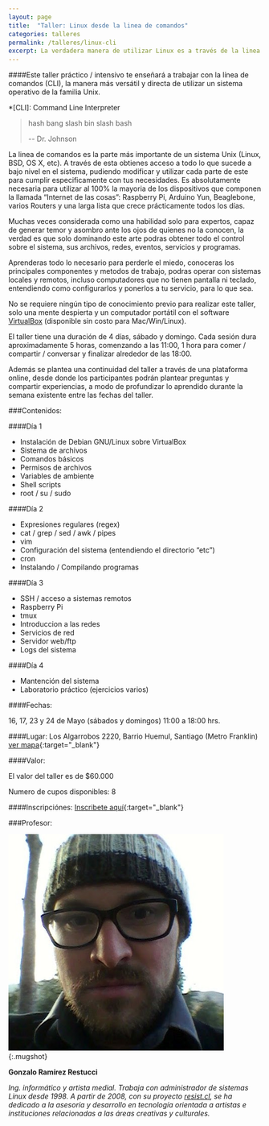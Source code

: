 ```yaml
---
layout: page
title:  "Taller: Linux desde la linea de comandos"
categories: talleres
permalink: /talleres/linux-cli
excerpt: La verdadera manera de utilizar Linux es a través de la linea de comandos. Toma todo el control sobre tu sistema, sus archivos, redes, eventos, servicios y programas. ¿Quieres sacarle el maximo provecho a tu Raspberry Pi? ¿Quieres entender de una buena vez como funciona Linux? ¿Quieres que los otros piensen que eres un hacker de pelicula? Entonces este taller es para ti.
---
```


####Este taller práctico / intensivo te enseñará a trabajar con la línea de comandos (CLI), la manera más versátil y directa de utilizar un sistema operativo de la familia Unix.

*[CLI]: Command Line Interpreter

> hash bang slash bin slash bash
>
> -- Dr. Johnson

La linea de comandos es la parte más importante de un sistema Unix (Linux, BSD, OS X, etc). A través de esta obtienes acceso a todo lo que sucede a bajo nivel en el sistema, pudiendo modificar y utilizar cada parte de este para cumplir especificamente con tus necesidades. Es absolutamente necesaria para utilizar al 100% la mayoria de los dispositivos que componen la llamada “Internet de las cosas”: Raspberry Pi, Arduino Yun, Beaglebone, varios Routers y una larga lista que crece prácticamente todos los días.

Muchas veces considerada como una habilidad solo para expertos, capaz de generar temor y asombro ante los ojos de quienes no la conocen, la verdad es que solo dominando este arte podras obtener todo el control sobre el sistema, sus archivos, redes, eventos, servicios y programas.

Aprenderas todo lo necesario para perderle el miedo, conoceras los principales componentes y metodos de trabajo, podras operar con sistemas locales y remotos, incluso computadores que no tienen pantalla ni teclado, entendiendo como configurarlos y ponerlos a tu servicio, para lo que sea.

No se requiere ningún tipo de conocimiento previo para realizar este taller, solo una mente despierta y un computador portátil con el software [VirtualBox](http://www.virtualbox.org) (disponible sin costo para Mac/Win/Linux).

El taller tiene una duración de 4 días, sábado y domingo. Cada sesión dura aproximadamente 5 horas, comenzando a las 11:00, 1 hora para comer / compartir / conversar y finalizar alrededor de las 18:00.

Además se plantea una continuidad del taller a través de una plataforma online, desde donde los participantes podrán plantear preguntas y compartir experiencias, a modo de profundizar lo aprendido durante la semana existente entre las fechas del taller.

###Contenidos:

####Día 1
* Instalación de Debian GNU/Linux sobre VirtualBox
* Sistema de archivos
* Comandos básicos
* Permisos de archivos
* Variables de ambiente
* Shell scripts
* root / su / sudo

####Día 2
* Expresiones regulares (regex)
* cat / grep / sed / awk / pipes
* vim
* Configuración del sistema (entendiendo el directorio “etc”)
* cron
* Instalando / Compilando programas

####Día 3
* SSH / acceso a sistemas remotos
* Raspberry Pi
* tmux
* Introduccion a las redes
* Servicios de red
* Servidor web/ftp
* Logs del sistema

####Día 4
* Mantención del sistema
* Laboratorio práctico (ejercicios varios)

####Fechas:

16, 17, 23 y 24 de Mayo (sábados y domingos)
11:00 a 18:00 hrs.

####Lugar:
Los Algarrobos 2220, Barrio Huemul, Santiago (Metro Franklin)  
[ver mapa](https://www.google.cl/maps/place/Los+Algarrobos+2220,+Santiago,+Regi%C3%B3n+Metropolitana/@-33.4748454,-70.6511198,17z/data=!3m1!4b1!4m2!3m1!1s0x9662c5397c13e00d:0xe3eafeaddb686c8c){:target="_blank"}

####Valor:

El valor del taller es de $60.000

Numero de cupos disponibles: 8

####Inscripciónes:
[Inscribete aquí](http://goo.gl/forms/Sy49DSiGM2){:target="_blank"}

###Profesor:

![Gonzalo Ramírez](/images/controla.jpg){:.mugshot}

__Gonzalo Ramírez Restucci__

_Ing. informático y artista medial. Trabaja con administrador de sistemas Linux desde 1998. A partir de 2008, con su proyecto [resist.cl](http://www.resist.cl), se ha dedicado a la asesoría y desarrollo en tecnología orientada a artistas e instituciones relacionadas a las áreas creativas y culturales._

